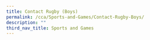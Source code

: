 ```yaml
---
title: Contact Rugby (Boys)
permalink: /cca/Sports-and-Games/Contact-Rugby-Boys/
description: ""
third_nav_title: Sports and Games
---
```

